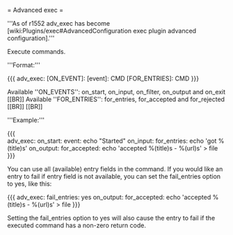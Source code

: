 = Advanced exec =

'''As of r1552 adv_exec has become [wiki:Plugins/exec#AdvancedConfiguration exec plugin advanced configuration].'''

Execute commands.

'''Format:'''

{{{
adv_exec:
  [ON_EVENT]:
    [event]: CMD
    [FOR_ENTRIES]: CMD
}}}

Available ''ON_EVENTS'': on_start, on_input, on_filter, on_output and on_exit
[[BR]]
Available ''FOR_ENTRIES'': for_entries, for_accepted and for_rejected
[[BR]]
[[BR]]
    
'''Example:'''

{{{    
adv_exec: 
  on_start: 
    event: echo "Started"
  on_input:
    for_entries: echo 'got %(title)s'
  on_output: 
    for_accepted: echo 'accepted %(title)s - %(url)s' > file
}}}
    
You can use all (available) entry fields in the command. If you would like an entry to fail if entry field is not available, you can set the fail_entries option to yes, like this:

{{{
adv_exec:
  fail_entries: yes
  on_output: 
    for_accepted: echo 'accepted %(title)s - %(url)s' > file
}}}

Setting the fail_entries option to yes will also cause the entry to fail if the executed command has a non-zero return code.